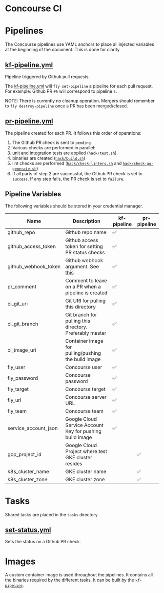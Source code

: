 # Concourse CI

# Pipelines

The Concourse pipelines use YAML anchors to place all injected variables at the
beginning of the document. This is done for clarity.

[1]: ./pipelines/kf-pipeline.yml
## [kf-pipeline.yml][1]

Pipeline triggered by Github pull requests.

The [kf-pipeline.yml][1] will `fly set-pipeline` a pipeline for each pull
request. For example: Github PR `#5` will correspond to pipeline `5`.


NOTE: There is currently no cleanup operation. Mergers should remember to
`fly destroy-pipeline` once a PR has been merged/closed.

[2]: ./pipelines/pr-pipeline.yml
## [pr-pipeline.yml][2]

The pipeline created for each PR. It follows this order of operations:

1. The Github PR check is sent to `pending`
2. Various checks are performed in parallel:
  1. unit and integration tests are applied ([`hack/test.sh`](../../hack/test.sh))
  2. binaries are created ([`hack/build.sh`](../../hack/build.sh))
  3. lint checks are performed ([`hack/check-linters.sh`](../../hack/check-linters.sh) and [`hack/check-go-generate.sh`](../../hack/check-go-generate.sh))
3. If all parts of step 2 are successful, the Github PR check is set to `success`.
If any step fails, the PR check is set to `failure`.

## Pipeline Variables
[3]: https://concourse-ci.org/resources.html#resource-webhook-token

The following variables should be stored in your credential manager.

| Name                 | Description                                              | kf-pipeline | pr-pipeline |
| -------------------- | -------------------------------------------------------- | ----------- | ----------- |
| github_repo          | Github repo name                                         | ✅          |             |
| github_access_token  | Github access token for setting PR status checks         | ✅          |             |
| github_webhook_token | Github webhook argument. See [this][3]                   | ✅          |             |
| pr_comment           | Comment to leave on a PR when a pipeline is created      | ✅          |             |
| ci_git_uri           | Git URI for pulling this directory                       | ✅          |             |
| ci_git_branch        | Git branch for pulling this directory. Preferably master | ✅          |             |
| ci_image_uri         | Container image for pulling/pushing the build image      | ✅          |             |
| fly_user             | Concourse user                                           | ✅          |             |
| fly_password         | Concourse password                                       | ✅          |             |
| fly_target           | Concourse target                                         | ✅          |             |
| fly_url              | Concourse server URL                                     | ✅          |             |
| fly_team             | Concourse team                                           | ✅          |             |
| service_account_json | Google Cloud Service Account Key for pushing build image | ✅          |             |
| gcp_project_id       | Google Cloud Project where test GKE cluster resides      |             | ✅          |
| k8s_cluster_name     | GKE cluster name                                         |             | ✅          |
| k8s_cluster_zone     | GKE cluster zone                                         |             | ✅          |

# Tasks

Shared tasks are placed in the `tasks` directory.

[4]: tasks/set-status.yml
## [set-status.yml][4]

Sets the status on a Github PR check.

# Images

A custom container image is used throughout the pipelines. It contains all the
binaries required by the different tasks. It can be built by the [`kf-pipeline`][1].
